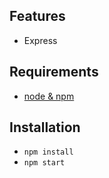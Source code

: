 ## Features

* Express

## Requirements

* [node & npm](https://nodejs.org/en/)

## Installation

* `npm install`
* `npm start`
